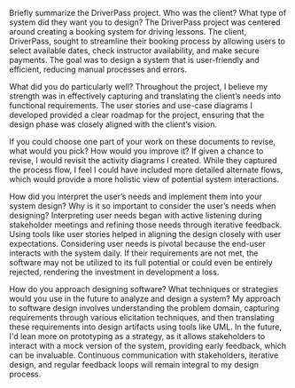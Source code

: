 Briefly summarize the DriverPass project. Who was the client? What type of system did they want you to design?
The DriverPass project was centered around creating a booking system for driving lessons. 
The client, DriverPass, sought to streamline their booking process by allowing users to 
select available dates, check instructor availability, and make secure payments. The goal 
was to design a system that is user-friendly and efficient, reducing manual processes and 
errors.

What did you do particularly well?
Throughout the project, I believe my strength was in effectively capturing and 
translating the client’s needs into functional requirements. The user stories 
and use-case diagrams I developed provided a clear roadmap for the project, ensuring 
that the design phase was closely aligned with the client’s vision.

If you could choose one part of your work on these documents to revise, what would you pick? How would you improve it?
If given a chance to revise, I would revisit the activity diagrams I created. While they 
captured the process flow, I feel I could have included more detailed alternate flows, 
which would provide a more holistic view of potential system interactions.

How did you interpret the user’s needs and implement them into your system design? Why is it so important to 
consider the user’s needs when designing?
Interpreting user needs began with active listening during stakeholder meetings and refining those 
needs through iterative feedback. Using tools like user stories helped in aligning the design closely 
with user expectations. Considering user needs is pivotal because the end-user interacts with the 
system daily. If their requirements are not met, the software may not be utilized to its full potential 
or could even be entirely rejected, rendering the investment in development a loss.

How do you approach designing software? What techniques or strategies would you use in the future to analyze 
and design a system?
My approach to software design involves understanding the problem domain, capturing requirements 
through various elicitation techniques, and then translating these requirements into design 
artifacts using tools like UML. In the future, I'd lean more on prototyping as a strategy, as it 
allows stakeholders to interact with a mock version of the system, providing early feedback, which 
can be invaluable. Continuous communication with stakeholders, iterative design, and regular feedback 
loops will remain integral to my design process.
